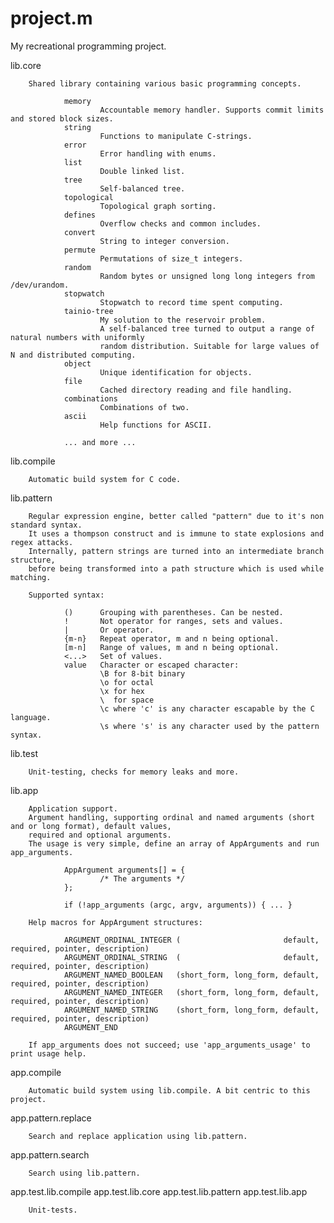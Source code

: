 project.m
=========

My recreational programming project.

lib.core

        Shared library containing various basic programming concepts.

                memory
                        Accountable memory handler. Supports commit limits and stored block sizes.
                string
                        Functions to manipulate C-strings.
                error
                        Error handling with enums.
                list
                        Double linked list.
                tree
                        Self-balanced tree.
                topological
                        Topological graph sorting.
                defines
                        Overflow checks and common includes.
                convert
                        String to integer conversion.
                permute
                        Permutations of size_t integers.
                random
                        Random bytes or unsigned long long integers from /dev/urandom.
                stopwatch
                        Stopwatch to record time spent computing.
                tainio-tree
                        My solution to the reservoir problem. 
                        A self-balanced tree turned to output a range of natural numbers with uniformly 
                        random distribution. Suitable for large values of N and distributed computing.
                object
                        Unique identification for objects.
                file
                        Cached directory reading and file handling.
                combinations
                        Combinations of two.
                ascii
                        Help functions for ASCII.

                ... and more ...

lib.compile

        Automatic build system for C code.

lib.pattern

        Regular expression engine, better called "pattern" due to it's non standard syntax. 
        It uses a thompson construct and is immune to state explosions and regex attacks.
        Internally, pattern strings are turned into an intermediate branch structure, 
        before being transformed into a path structure which is used while matching.

        Supported syntax:

                ()      Grouping with parentheses. Can be nested.
                !       Not operator for ranges, sets and values.
                |       Or operator.
                {m-n}   Repeat operator, m and n being optional.
                [m-n]   Range of values, m and n being optional.
                <...>   Set of values.
                value   Character or escaped character:
                        \B for 8-bit binary
                        \o for octal
                        \x for hex
                        \  for space
                        \c where 'c' is any character escapable by the C language.
                        \s where 's' is any character used by the pattern syntax.

lib.test

        Unit-testing, checks for memory leaks and more.

lib.app

        Application support.
        Argument handling, supporting ordinal and named arguments (short and or long format), default values, 
        required and optional arguments.
        The usage is very simple, define an array of AppArguments and run app_arguments.
        
                AppArgument arguments[] = {
                        /* The arguments */
                };

                if (!app_arguments (argc, argv, arguments)) { ... }

        Help macros for AppArgument structures:

                ARGUMENT_ORDINAL_INTEGER (                       default, required, pointer, description)
                ARGUMENT_ORDINAL_STRING  (                       default, required, pointer, description)
                ARGUMENT_NAMED_BOOLEAN   (short_form, long_form, default, required, pointer, description)
                ARGUMENT_NAMED_INTEGER   (short_form, long_form, default, required, pointer, description)
                ARGUMENT_NAMED_STRING    (short_form, long_form, default, required, pointer, description)
                ARGUMENT_END

        If app_arguments does not succeed; use 'app_arguments_usage' to print usage help.

app.compile

        Automatic build system using lib.compile. A bit centric to this project.

app.pattern.replace

        Search and replace application using lib.pattern.

app.pattern.search

        Search using lib.pattern.

app.test.lib.compile
app.test.lib.core
app.test.lib.pattern
app.test.lib.app

        Unit-tests.

